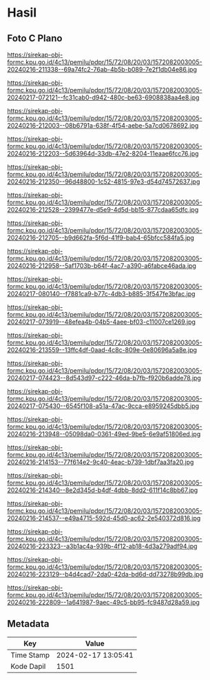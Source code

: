 # Hasil

## Foto C Plano

https://sirekap-obj-formc.kpu.go.id/4c13/pemilu/pdpr/15/72/08/20/03/1572082003005-20240216-211338--69a74fc2-76ab-4b5b-b089-7e2f1db04e86.jpg

https://sirekap-obj-formc.kpu.go.id/4c13/pemilu/pdpr/15/72/08/20/03/1572082003005-20240217-072121--fc31cab0-d942-480c-be63-6908838aa4e8.jpg

https://sirekap-obj-formc.kpu.go.id/4c13/pemilu/pdpr/15/72/08/20/03/1572082003005-20240216-212003--08b6791a-638f-4f54-aebe-5a7cd0678692.jpg

https://sirekap-obj-formc.kpu.go.id/4c13/pemilu/pdpr/15/72/08/20/03/1572082003005-20240216-212203--5d63964d-33db-47e2-8204-11eaae6fcc76.jpg

https://sirekap-obj-formc.kpu.go.id/4c13/pemilu/pdpr/15/72/08/20/03/1572082003005-20240216-212350--96d48800-1c52-4815-97e3-d54d74572637.jpg

https://sirekap-obj-formc.kpu.go.id/4c13/pemilu/pdpr/15/72/08/20/03/1572082003005-20240216-212528--2399477e-d5e9-4d5d-bb15-877cdaa65dfc.jpg

https://sirekap-obj-formc.kpu.go.id/4c13/pemilu/pdpr/15/72/08/20/03/1572082003005-20240216-212705--b9d662fa-5f6d-41f9-bab4-65bfcc584fa5.jpg

https://sirekap-obj-formc.kpu.go.id/4c13/pemilu/pdpr/15/72/08/20/03/1572082003005-20240216-212958--5af1703b-b64f-4ac7-a390-a6fabce46ada.jpg

https://sirekap-obj-formc.kpu.go.id/4c13/pemilu/pdpr/15/72/08/20/03/1572082003005-20240217-080140--f7881ca9-b77c-4db3-b885-3f547fe3bfac.jpg

https://sirekap-obj-formc.kpu.go.id/4c13/pemilu/pdpr/15/72/08/20/03/1572082003005-20240217-073919--48efea4b-04b5-4aee-bf03-c11007ce1269.jpg

https://sirekap-obj-formc.kpu.go.id/4c13/pemilu/pdpr/15/72/08/20/03/1572082003005-20240216-213559--13ffc4df-0aad-4c8c-809e-0e80696a5a8e.jpg

https://sirekap-obj-formc.kpu.go.id/4c13/pemilu/pdpr/15/72/08/20/03/1572082003005-20240217-074423--8d543d97-c222-46da-b7fb-f920b6adde78.jpg

https://sirekap-obj-formc.kpu.go.id/4c13/pemilu/pdpr/15/72/08/20/03/1572082003005-20240217-075430--6545f108-a51a-47ac-9cca-e8959245dbb5.jpg

https://sirekap-obj-formc.kpu.go.id/4c13/pemilu/pdpr/15/72/08/20/03/1572082003005-20240216-213948--05098da0-0361-49ed-9be5-6e9af51806ed.jpg

https://sirekap-obj-formc.kpu.go.id/4c13/pemilu/pdpr/15/72/08/20/03/1572082003005-20240216-214153--77f614e2-9c40-4eac-b739-1dbf7aa3fa20.jpg

https://sirekap-obj-formc.kpu.go.id/4c13/pemilu/pdpr/15/72/08/20/03/1572082003005-20240216-214340--8e2d345d-b4df-4dbb-8dd2-611f14c8bb67.jpg

https://sirekap-obj-formc.kpu.go.id/4c13/pemilu/pdpr/15/72/08/20/03/1572082003005-20240216-214537--e49a4715-592d-45d0-ac62-2e540372d816.jpg

https://sirekap-obj-formc.kpu.go.id/4c13/pemilu/pdpr/15/72/08/20/03/1572082003005-20240216-223323--a3b1ac4a-939b-4f12-ab18-4d3a279adf94.jpg

https://sirekap-obj-formc.kpu.go.id/4c13/pemilu/pdpr/15/72/08/20/03/1572082003005-20240216-223129--b4d4cad7-2da0-42da-bd6d-dd73278b99db.jpg

https://sirekap-obj-formc.kpu.go.id/4c13/pemilu/pdpr/15/72/08/20/03/1572082003005-20240216-222809--1a641987-9aec-49c5-bb95-fc9487d28a59.jpg


## Metadata

| Key        | Value               |
| ---------- | ------------------- |
| Time Stamp | 2024-02-17 13:05:41 |
| Kode Dapil | 1501                |




